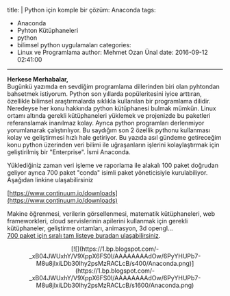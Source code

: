 title: |
  Python için komple bir çözüm: Anaconda
tags:
  - Anaconda
  - Pyhton Kütüphaneleri
  - python
  - bilimsel python uygulamaları
categories:
  - Linux ve Programlama
author: Mehmet Ozan Ünal
date: 2016-09-12 02:41:00
---

**Herkese Merhabalar,**  
Bugünkü yazımda en sevdiğim programlama dillerinden biri olan pyhtondan bahsetmek istiyorum. Python son yıllarda popüleritesini iyice arttıran, özellikle bilimsel araştırmalarda sıklıkla kullanılan bir programlama dilidir. Neredeyse her konu hakkında python kütüphanesi bulmak mümkün. Linux ortamı altında gerekli kütüphaneleri yüklemek ve projenizde bu paketleri referanslamak inanılmaz kolay. Ayrıca python programları derlenmiyor yorumlanarak çalıştırılıyor. Bu saydığım son 2 özellik pythonu kullanması kolay ve geliştirmesi hızlı hale getiriyor. Bu yazıda asıl gündeme getireceğim konu python üzerinden veri bilimi ile uğraşanların işlerini kolaylaştırmak için geliştirilmiş bir "Enterprise". İsmi Anaconda.  
<!-- more -->Yüklediğiniz zaman veri işleme ve raporlama ile alakalı 100 paket doğrudan geliyor ayrıca 700 paket "conda" isimli paket yöneticisiyle kurulabiliyor. Aşağıdan linkine ulaşabilirsiniz  
[https://www.continuum.io/downloads](https://www.continuum.io/downloads)  

Makine öğrenmesi, verilerin görsellenmesi, matematik kütüphaneleri, web frameworkleri, cloud servislerinin apilerini kullanmak için gerekli kütüphaneler, geliştirme ortamları, animasyon, 3d opengl...  
[700 paket için sıralı tam listeye buradan ulaşabilirsiniz](https://docs.continuum.io/anaconda/pkg-docs).  

<div class="separator" style="clear: both; text-align: center;">[![](https://1.bp.blogspot.com/-_xB04JWUxhY/V9XppX6FS0I/AAAAAAAAdOw/6PyYHUPb7-M8u8jlxiLDb30Ihy2psMzRACLcB/s400/Anaconda.png)](https://1.bp.blogspot.com/-_xB04JWUxhY/V9XppX6FS0I/AAAAAAAAdOw/6PyYHUPb7-M8u8jlxiLDb30Ihy2psMzRACLcB/s1600/Anaconda.png)</div>